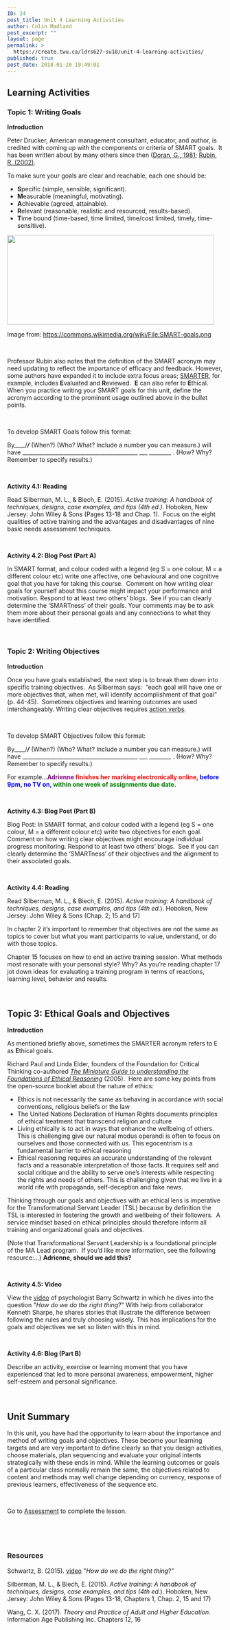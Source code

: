 ```yaml
---
ID: 24
post_title: Unit 4 Learning Activities
author: Colin Madland
post_excerpt: ""
layout: page
permalink: >
  https://create.twu.ca/ldrs627-su18/unit-4-learning-activities/
published: true
post_date: 2018-01-20 19:49:01
---
```

<h2><strong>Learning Activities</strong></h2>

<h3><strong>Topic 1: Writing Goals</strong></h3>

<strong>Introduction</strong>

Peter Drucker, American management consultant, educator, and author, is credited with coming up with the components or criteria of SMART goals.  It has been written about by many others since then (<a href="http://community.mis.temple.edu/mis0855002fall2015/files/2015/10/S.M.A.R.T-Way-Management-Review.pdf">Doran, G., 1981</a>; <a href="http://www.siop.org/tip/backissues/tipapr02/03rubin.aspx">Rubin, R. (2002)</a>.

To make sure your goals are clear and reachable, each one should be:

<ul>
    <li><strong>S</strong>pecific (simple, sensible, significant).</li>
    <li><strong>M</strong>easurable (meaningful, motivating).</li>
    <li><strong>A</strong>chievable (agreed, attainable).</li>
    <li><strong>R</strong>elevant (reasonable, realistic and resourced, results-based).</li>
    <li><strong>T</strong>ime bound (time-based, time limited, time/cost limited, timely, time-sensitive).</li>
</ul>

<img class="wp-image-622 aligncenter" src="http://create.twu.ca/ldrs627-su18/files/2018/04/SMART-goals-300x129.png" alt="" width="482" height="208" />

Image from: <a href="https://commons.wikimedia.org/wiki/File:SMART-goals.png">https://commons.wikimedia.org/wiki/File:SMART-goals.png</a>

&nbsp;

Professor Rubin also notes that the definition of the SMART acronym may need updating to reflect the importance of efficacy and feedback. However, some authors have expanded it to include extra focus areas; <a href="https://leadersyndrome.files.wordpress.com/2015/03/deltanomix-leadersyndrome-smarter-goals.pdf">SMARTER,</a> for example, includes <strong>E</strong>valuated and <strong>R</strong>eviewed.  <strong>E</strong> can also refer to <strong>E</strong>thical.  When you practice writing your SMART goals for this unit, define the acronym according to the prominent usage outlined above in the bullet points.

&nbsp;

To develop SMART Goals follow this format:

By____/_____/_____ (When?) (Who? What? Include a number you can measure.) will have __________________________________________ ___ ________ . (How? Why? Remember to specify results.)

&nbsp;

<strong>Activity 4.1: Reading </strong>

Read Silberman, M. L., &amp; Biech, E. (2015). <em>Active training: A handbook of techniques, designs, case examples, and tips (4th ed.).</em> Hoboken, New Jersey: John Wiley &amp; Sons (Pages 13-18 and Chap. 1).  Focus on the eight qualities of active training and the advantages and disadvantages of nine basic needs assessment techniques.

&nbsp;

<strong>Activity 4.2: Blog Post (Part A)</strong>

In SMART format, and colour coded with a legend (eg S = one colour, M = a different colour etc) write one affective, one behavioural and one cognitive goal that you have for taking this course.  Comment on how writing clear goals for yourself about this course might impact your performance and motivation. Respond to at least two others’ blogs.  See if you can clearly determine the ‘SMARTness’ of their goals. Your comments may be to ask them more about their personal goals and any connections to what they have identified.

&nbsp;

<h3><strong>Topic 2: Writing Objectives</strong></h3>

<strong>Introduction</strong>

Once you have goals established, the next step is to break them down into specific training objectives.  As Silberman says:  “each goal will have one or more objectives that, when met, will identify accomplishment of that goal” (p. 44-45).  Sometimes objectives and learning outcomes are used interchangeably. Writing clear objectives requires <a href="https://www.bu.edu/cme/forms/RSS_forms/tips_for_writing_objectives.pdf">action verbs</a>.

&nbsp;

To develop SMART Objectives follow this format:

By____/_____/_____ (When?) (Who? What? Include a number you can measure.) will have __________________________________________ ___ ________ . (How? Why? Remember to specify results.)

For example…<strong><span style="color: #800080;">Adrienne </span><span style="color: #ff0000;">finishes her marking electronically online,</span> <span style="color: #0000ff;">before 9pm, no TV on,</span> <span style="color: #008000;">within one week of assignments due date.</span></strong>

<strong> </strong>

<strong>Activity 4.3: Blog Post (Part B)</strong>

Blog Post: In SMART format, and colour coded with a legend (eg S = one colour, M = a different colour etc) write two objectives for each goal.  Comment on how writing clear objectives might encourage individual progress monitoring. Respond to at least two others’ blogs.  See if you can clearly determine the ‘SMARTness’ of their objectives and the alignment to their associated goals.

&nbsp;

<strong>Activity 4.4: Reading</strong>

Read Silberman, M. L., &amp; Biech, E. (2015). <em>Active training: A handbook of techniques, designs, case examples, and tips (4th ed.</em>). Hoboken, New Jersey: John Wiley &amp; Sons (Chap. 2; 15 and 17)

In chapter 2 it’s important to remember that objectives are not the same as topics to cover but what you want participants to value, understand, or do with those topics.

Chapter 15 focuses on how to end an active training session. What methods most resonate with your personal style? Why?
As you’re reading chapter 17 jot down ideas for evaluating a training program in terms of reactions, learning level, behavior and results.

&nbsp;

<h2><strong>Topic 3: Ethical Goals and Objectives</strong></h2>

<strong>Introduction</strong>

As mentioned briefly above, sometimes the SMARTER acronym refers to E as <strong>E</strong>thical goals.

Richard Paul and Linda Elder, founders of the Foundation for Critical Thinking co-authored <a href="http://www.criticalthinking.org/files/SAM-EthicalReasoning2005.pdf"><em>The Miniature Guide to understanding the Foundations of Ethical Reasoning</em></a> (2005).  Here are some key points from the open-source booklet about the nature of ethics:

<ul>
    <li>Ethics is not necessarily the same as behaving in accordance with social conventions, religious beliefs or the law</li>
    <li>The United Nations Declaration of Human Rights documents principles of ethical treatment that transcend religion and culture</li>
    <li>Living ethically is to act in ways that enhance the wellbeing of others. This is challenging give our natural modus operandi is often to focus on ourselves and those connected with us. This egocentrism is a fundamental barrier to ethical reasoning</li>
    <li>Ethical reasoning requires an accurate understanding of the relevant facts and a reasonable interpretation of those facts. It requires self and social critique and the ability to serve one’s interests while respecting the rights and needs of others. This is challenging given that we live in a world rife with propaganda, self-deception and fake news.</li>
</ul>

Thinking through our goals and objectives with an ethical lens is imperative for the Transformational Servant Leader (TSL) because by definition the TSL is interested in fostering the growth and wellbeing of their followers.  A service mindset based on ethical principles should therefore inform all training and organizational goals and objectives.

(Note that Transformational Servant Leadership is a foundational principle of the MA Lead program.  If you’d like more information, see the following resource:...) <strong>Adrienne, should we add this?</strong>

<strong> </strong>

<strong>Activity 4.5: Video</strong>

View the <a href="https://www.ted.com/talks/barry_schwartz_using_our_practical_wisdom?utm_campaign=tedspread&amp;utm_medium=referral&amp;utm_source=tedcomshare">video</a> of psychologist Barry Schwartz in which he dives into the question "<em>How do we do the right thing</em>?" With help from collaborator Kenneth Sharpe, he shares stories that illustrate the difference between following the rules and truly choosing wisely. This has implications for the goals and objectives we set so listen with this in mind.

&nbsp;

<strong>Activity 4.6: Blog (Part B)</strong>

Describe an activity, exercise or learning moment that you have experienced that led to more personal awareness, empowerment, higher self-esteem and personal significance.

<strong> </strong>

<h2><strong>Unit Summary</strong></h2>

In this unit, you have had the opportunity to learn about the importance and method of writing goals and objectives. These become your learning targets and are very important to define clearly so that you design activities, choose materials, plan sequencing and evaluate your original intents strategically with these ends in mind. While the learning outcomes or goals of a particular class normally remain the same, the objectives related to content and methods may well change depending on currency, response of previous learners, effectiveness of the sequence etc.

<strong> </strong>

Go to <a href="https://create.twu.ca/ldrs627-su18/unit-4-learning-activities/">Assessment</a> to complete the lesson.

&nbsp;

&nbsp;

<h3><strong>Resources</strong></h3>

Schwartz, B. (2015). <a href="https://www.ted.com/talks/barry_schwartz_using_our_practical_wisdom?utm_campaign=tedspread&amp;utm_medium=referral&amp;utm_source=tedcomshare">video</a> "<em>How do we do the right thing</em>?"

Silberman, M. L., &amp; Biech, E. (2015). <em>Active training: A handbook of techniques, designs, case examples, and tips (4th ed</em>.). Hoboken, New Jersey: John Wiley &amp; Sons (Pages 13-18, Chapters 1, Chap. 2, 15 and 17)

Wang, C. X. (2017). <em>Theory and Practice of Adult and Higher Education</em>. Information Age Publishing Inc. Chapters 12, 16
